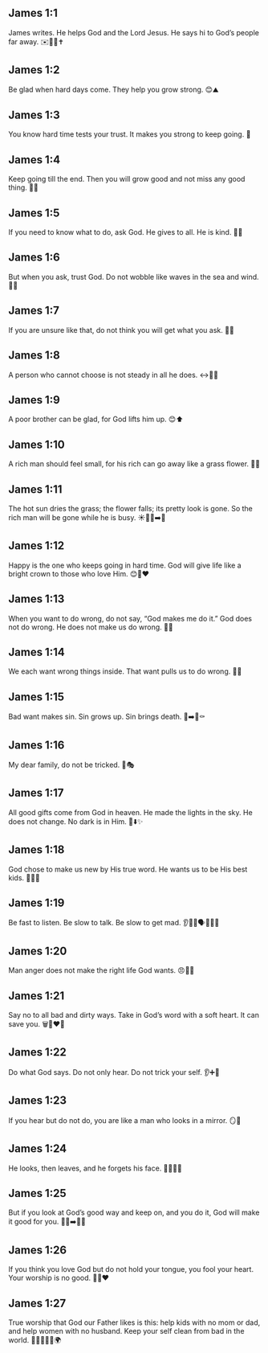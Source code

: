 ## James 1:1
James writes. He helps God and the Lord Jesus. He says hi to God’s people far away. ✉️🙋‍♂️✝️
## James 1:2
Be glad when hard days come. They help you grow strong. 😊⛰️
## James 1:3
You know hard time tests your trust. It makes you strong to keep going. 💪
## James 1:4
Keep going till the end. Then you will grow good and not miss any good thing. 🎯🌱
## James 1:5
If you need to know what to do, ask God. He gives to all. He is kind. 🙏🎁
## James 1:6
But when you ask, trust God. Do not wobble like waves in the sea and wind. 🌊💨
## James 1:7
If you are unsure like that, do not think you will get what you ask. 🤔🚫
## James 1:8
A person who cannot choose is not steady in all he does. ↔️🚶‍♂️
## James 1:9
A poor brother can be glad, for God lifts him up. 😊⬆️
## James 1:10
A rich man should feel small, for his rich can go away like a grass flower. 🌼🍃
## James 1:11
The hot sun dries the grass; the flower falls; its pretty look is gone. So the rich man will be gone while he is busy. ☀️🌾🌸➡️🍂
## James 1:12
Happy is the one who keeps going in hard time. God will give life like a bright crown to those who love Him. 😊👑❤️
## James 1:13
When you want to do wrong, do not say, “God makes me do it.” God does not do wrong. He does not make us do wrong. 🚫😈
## James 1:14
We each want wrong things inside. That want pulls us to do wrong. 🎣💔
## James 1:15
Bad want makes sin. Sin grows up. Sin brings death. 🌱➡️🍂⚰️
## James 1:16
My dear family, do not be tricked. 🚫🎭
## James 1:17
All good gifts come from God in heaven. He made the lights in the sky. He does not change. No dark is in Him. 🎁⬇️✨
## James 1:18
God chose to make us new by His true word. He wants us to be His best kids. 📖💡👶
## James 1:19
Be fast to listen. Be slow to talk. Be slow to get mad. 👂🏃‍♂️🗣️🐢😠🐢
## James 1:20
Man anger does not make the right life God wants. 😠🚫✅
## James 1:21
Say no to all bad and dirty ways. Take in God’s word with a soft heart. It can save you. 🗑️🧼❤️📖
## James 1:22
Do what God says. Do not only hear. Do not trick your self. 👂➕👣
## James 1:23
If you hear but do not do, you are like a man who looks in a mirror. 🪞👀
## James 1:24
He looks, then leaves, and he forgets his face. 🚶‍♂️🧠❌
## James 1:25
But if you look at God’s good way and keep on, and you do it, God will make it good for you. 👀📖➡️👣😊
## James 1:26
If you think you love God but do not hold your tongue, you fool your heart. Your worship is no good. 👅❌❤️
## James 1:27
True worship that God our Father likes is this: help kids with no mom or dad, and help women with no husband. Keep your self clean from bad in the world. 🤝👦👧👩🧼🌍
